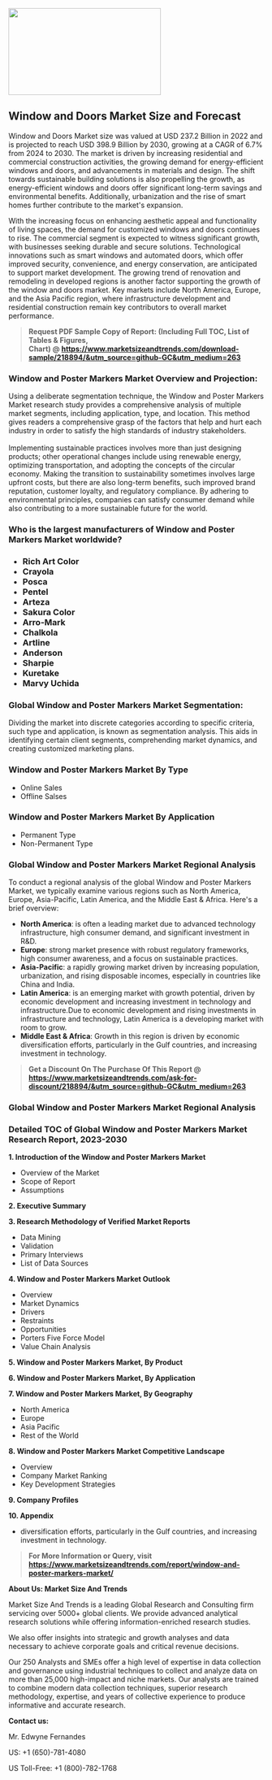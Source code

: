 <p><img class="alignnone size-medium wp-image-20088" src="https://ffe5etoiles.com/wp-content/uploads/2024/12/MST1-300x171.png" alt="" width="300" height="171" /></p><h2>Window and Doors Market Size and Forecast</h2><p>Window and Doors Market size was valued at USD 237.2 Billion in 2022 and is projected to reach USD 398.9 Billion by 2030, growing at a CAGR of 6.7% from 2024 to 2030. The market is driven by increasing residential and commercial construction activities, the growing demand for energy-efficient windows and doors, and advancements in materials and design. The shift towards sustainable building solutions is also propelling the growth, as energy-efficient windows and doors offer significant long-term savings and environmental benefits. Additionally, urbanization and the rise of smart homes further contribute to the market's expansion.</p><p>With the increasing focus on enhancing aesthetic appeal and functionality of living spaces, the demand for customized windows and doors continues to rise. The commercial segment is expected to witness significant growth, with businesses seeking durable and secure solutions. Technological innovations such as smart windows and automated doors, which offer improved security, convenience, and energy conservation, are anticipated to support market development. The growing trend of renovation and remodeling in developed regions is another factor supporting the growth of the window and doors market. Key markets include North America, Europe, and the Asia Pacific region, where infrastructure development and residential construction remain key contributors to overall market performance.</p></p><blockquote id="" class=""><strong>Request PDF Sample Copy of Report: (Including Full TOC, List of Tables &amp; Figures, Chart)&nbsp;@&nbsp;<strong><a href="https://www.marketsizeandtrends.com/download-sample/218894/&utm_source=github-GC&utm_medium=263" target="_blank">https://www.marketsizeandtrends.com/download-sample/218894/&utm_source=github-GC&utm_medium=263</a></strong></strong></blockquote><h3 id="" class="">Window and Poster Markers Market&nbsp;Overview and Projection:</h3><p id="" class="">Using a deliberate segmentation technique, the Window and Poster Markers Market research study provides a comprehensive analysis of multiple market segments, including application, type, and location. This method gives readers a comprehensive grasp of the factors that help and hurt each industry in order to satisfy the high standards of industry stakeholders. <br /> <br />Implementing sustainable practices involves more than just designing products; other operational changes include using renewable energy, optimizing transportation, and adopting the concepts of the circular economy. Making the transition to sustainability sometimes involves large upfront costs, but there are also long-term benefits, such improved brand reputation, customer loyalty, and regulatory compliance. By adhering to environmental principles, companies can satisfy consumer demand while also contributing to a more sustainable future for the world.</p><h3 id="" class="">Who is the largest manufacturers of&nbsp;Window and Poster Markers Market worldwide?</h3><h3 class=""><p><ul><li>Rich Art Color </li><li> Crayola </li><li> Posca </li><li> Pentel </li><li> Arteza </li><li> Sakura Color </li><li> Arro-Mark </li><li> Chalkola </li><li> Artline </li><li> Anderson </li><li> Sharpie </li><li> Kuretake </li><li> Marvy Uchida</li></ul></p></h3><h3 id="" class="">Global&nbsp;Window and Poster Markers Market Segmentation:</h3><p id="" class="">Dividing the market into discrete categories according to specific criteria, such type and application, is known as segmentation analysis. This aids in identifying certain client segments, comprehending market dynamics, and creating customized marketing plans.</p><h3 id="" class="">Window and Poster Markers Market&nbsp;By Type</h3><p><p><ul><li>Online Sales</li><li> Offline Salses</p></li></ul></p></p><h3 id="" class="">Window and Poster Markers Market&nbsp;By Application</h3><p class=""><p><ul><li>Permanent Type</li><li> Non-Permanent Type</li></ul></p></p><h3 id="" class="">Global Window and Poster Markers Market Regional Analysis</h3><p id="" class="">To conduct a regional analysis of the global Window and Poster Markers Market, we typically examine various regions such as North America, Europe, Asia-Pacific, Latin America, and the Middle East &amp; Africa. Here's a brief overview:</p><ul><li><strong>North America</strong>: is often a leading market due to advanced technology infrastructure, high consumer demand, and significant investment in R&amp;D.</li><li><strong>Europe</strong>: strong market presence with robust regulatory frameworks, high consumer awareness, and a focus on sustainable practices.</li><li><strong>Asia-Pacific</strong>: a rapidly growing market driven by increasing population, urbanization, and rising disposable incomes, especially in countries like China and India.</li><li><strong>Latin America</strong>: is an emerging market with growth potential, driven by economic development and increasing investment in technology and infrastructure.Due to economic development and rising investments in infrastructure and technology, Latin America is a developing market with room to grow.</li><li><strong>Middle East &amp; Africa</strong>: Growth in this region is driven by economic diversification efforts, particularly in the Gulf countries, and increasing investment in technology.</li></ul><blockquote id="" class=""><strong>Get a Discount On The Purchase Of This Report @ <strong><a href="https://www.marketsizeandtrends.com/ask-for-discount/218894/&utm_source=github-GC&utm_medium=263" target="_blank">https://www.marketsizeandtrends.com/ask-for-discount/218894/&utm_source=github-GC&utm_medium=263</a></strong></strong></blockquote><h3 id="" class="">Global Window and Poster Markers Market Regional Analysis</h3><h3 id="" class="">Detailed TOC of Global Window and Poster Markers Market Research Report, 2023-2030</h3><p id="" class=""><strong>1. Introduction of the Window and Poster Markers Market</strong></p><ul><li>Overview of the Market</li><li>Scope of Report</li><li>Assumptions</li></ul><p id="" class=""><strong>2. Executive Summary</strong></p><p id="" class=""><strong>3. Research Methodology of Verified Market Reports</strong></p><ul><li>Data Mining</li><li>Validation</li><li>Primary Interviews</li><li>List of Data Sources</li></ul><p id="" class=""><strong>4. Window and Poster Markers Market Outlook</strong></p><ul><li>Overview</li><li>Market Dynamics</li><li>Drivers</li><li>Restraints</li><li>Opportunities</li><li>Porters Five Force Model</li><li>Value Chain Analysis</li></ul><p id="" class=""><strong>5. Window and Poster Markers Market, By Product</strong></p><p id="" class=""><strong>6. Window and Poster Markers Market, By Application</strong></p><p id="" class=""><strong>7. Window and Poster Markers Market, By Geography</strong></p><ul><li>North America</li><li>Europe</li><li>Asia Pacific</li><li>Rest of the World</li></ul><p id="" class=""><strong>8. Window and Poster Markers Market Competitive Landscape</strong></p><ul><li>Overview</li><li>Company Market Ranking</li><li>Key Development Strategies</li></ul><p id="" class=""><strong>9. Company Profiles</strong></p><p id="" class=""><strong>10. Appendix</strong></p><ul><li>diversification efforts, particularly in the Gulf countries, and increasing investment in technology.</li></ul><blockquote id="" class=""><strong>For More Information or Query, visit <strong><strong><a href="https://www.marketsizeandtrends.com/report/window-and-poster-markers-market/" target="_blank">https://www.marketsizeandtrends.com/report/window-and-poster-markers-market/</a></strong></strong></strong></blockquote><p id="" class=""><strong>About Us: Market Size And Trends</strong></p><p id="" class="">Market Size And Trends is a leading Global Research and Consulting firm servicing over 5000+ global clients. We provide advanced analytical research solutions while offering information-enriched research studies.</p><p id="" class="">We also offer insights into strategic and growth analyses and data necessary to achieve corporate goals and critical revenue decisions.</p><p id="" class="">Our 250 Analysts and SMEs offer a high level of expertise in data collection and governance using industrial techniques to collect and analyze data on more than 25,000 high-impact and niche markets. Our analysts are trained to combine modern data collection techniques, superior research methodology, expertise, and years of collective experience to produce informative and accurate research.</p><p id="" class=""><strong>Contact us:</strong></p><p id="" class="">Mr. Edwyne Fernandes</p><p id="" class="">US: +1 (650)-781-4080</p><p id="" class="">US Toll-Free: +1 (800)-782-1768</p>

